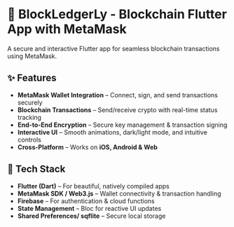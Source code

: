 # 🔗 BlockLedgerLy - Blockchain Flutter App with MetaMask  

A secure and interactive Flutter app for seamless blockchain transactions using MetaMask.  

## ✨ Features  
- **MetaMask Wallet Integration** – Connect, sign, and send transactions securely  
- **Blockchain Transactions** – Send/receive crypto with real-time status tracking  
- **End-to-End Encryption** – Secure key management & transaction signing  
- **Interactive UI** – Smooth animations, dark/light mode, and intuitive controls  
- **Cross-Platform** – Works on **iOS, Android & Web**  

## 🚀 Tech Stack  
- **Flutter (Dart)** – For beautiful, natively compiled apps  
- **MetaMask SDK / Web3.js** – Wallet connectivity & transaction handling  
- **Firebase** – For authentication & cloud functions  
- **State Management** – Bloc for reactive UI updates  
- **Shared Preferences/ sqflite** – Secure local storage  
